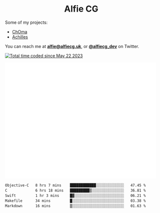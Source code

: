 <h1 align="center">Alfie CG</h1>

Some of my projects:
* [ChOma](https://github.com/opa334/ChOma)
* [Achilles](https://github.com/alfiecg24/Achilles)

You can reach me at **alfie@alfiecg.uk**, or **[@alfiecg_dev](https://twitter.com/alfiecg_dev)** on Twitter.

<a href="https://wakatime.com/@61592169-b9cf-4af8-b6fa-8ac7d4369b01"><img src="https://wakatime.com/badge/user/61592169-b9cf-4af8-b6fa-8ac7d4369b01.svg" alt="Total time coded since May 22 2023" /></a>


<img align="center" src="/github-metrics.svg" alt="Metrics" width="500">

 <!--[![GitHub Streak](https://streak-stats.demolab.com/?user=alfiecg24)](https://git.io/streak-stats)-->

<!--START_SECTION:waka-->

```txt
Objective-C   8 hrs 7 mins    ████████████░░░░░░░░░░░░░   47.45 %
C             6 hrs 18 mins   █████████▒░░░░░░░░░░░░░░░   36.81 %
Swift         1 hr 3 mins     █▓░░░░░░░░░░░░░░░░░░░░░░░   06.21 %
Makefile      34 mins         █░░░░░░░░░░░░░░░░░░░░░░░░   03.38 %
Markdown      16 mins         ▒░░░░░░░░░░░░░░░░░░░░░░░░   01.63 %
```

<!--END_SECTION:waka-->
